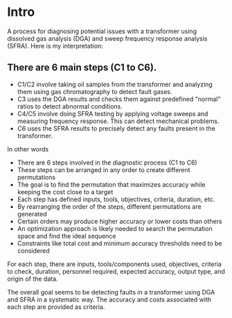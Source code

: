 # Intro
A process for diagnosing potential issues with a transformer using dissolved gas analysis (DGA) and sweep frequency response analysis (SFRA). Here is my interpretation:

## There are 6 main steps (C1 to C6).
- C1/C2 involve taking oil samples from the transformer and analyzing them using gas chromatography to detect fault gases.
- C3 uses the DGA results and checks them against predefined "normal" ratios to detect abnormal conditions.
- C4/C5 involve doing SFRA testing by applying voltage sweeps and measuring frequency response. This can detect mechanical problems.
- C6 uses the SFRA results to precisely detect any faults present in the transformer.

In other words
- There are 6 steps involved in the diagnostic process (C1 to C6)
- These steps can be arranged in any order to create different permutations
- The goal is to find the permutation that maximizes accuracy while keeping the cost close to a target
- Each step has defined inputs, tools, objectives, criteria, duration, etc.
- By rearranging the order of the steps, different permutations are generated
- Certain orders may produce higher accuracy or lower costs than others
- An optimization approach is likely needed to search the permutation space and find the ideal sequence
- Constraints like total cost and minimum accuracy thresholds need to be considered

For each step, there are inputs, tools/components used, objectives, criteria to check, duration, personnel required, expected accuracy, output type, and origin of the data.

The overall goal seems to be detecting faults in a transformer using DGA and SFRA in a systematic way. The accuracy and costs associated with each step are provided as criteria.


